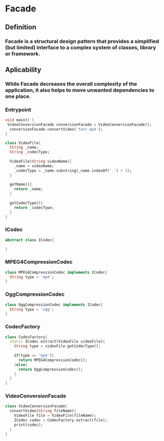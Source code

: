 # Facade

## Definition
### Facade is a structural design pattern that provides a simplified (but limited) interface to a complex system of classes, library or framework.

## Aplicability
### While Facade decreases the overall complexity of the application, it also helps to move unwanted dependencies to one place.

### Entrypoint
```dart
void main() {
 VideoConversionFacade conversionFacade = VideoConversionFacade();
  conversionFacade.convertVideo('test.mp4');
}

class VideoFile{
  String _name;
  String _codecType;
  
  VideoFile(String videoName){
    _name = videoName;
    _codecType = _name.substring(_name.indexOf('.') + 1);
  }
  
  getName(){
    return _name;
  }
  
  getCodecType(){
    return _codecType;
  }
}
```

### ICodec
```dart
abstract class ICodec{
  
}
```

### MPEG4CompressionCodec
```dart
class MPEG4CompressionCodec implements ICodec{
  String type = 'mp4';
}
```

### OggCompressionCodec
```dart
class OggCompressionCodec implements ICodec{
  String type = 'ogg';
}
```

### CodecFactory
```dart
class CodecFactory{
  static ICodec extract(VideoFile videoFile){
    String type = videoFile.getCodecType();
    
    if(type == 'mp4'){
      return MPEG4CompressionCodec();
    }else{
      return OggCompressionCodec();
    }
  }
}
```

### VideoConversionFacade
```dart
class VideoConversionFacade{
  convertVideo(String fileName){
    VideoFile file = VideoFile(fileName);
    ICodec codec = CodecFactory.extract(file);
    print(codec);
  }
}
```
